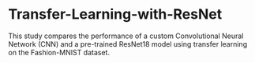 # Transfer-Learning-with-ResNet
This study compares the performance of a custom Convolutional Neural Network (CNN) and a pre-trained ResNet18 model using transfer learning on the Fashion-MNIST dataset.
